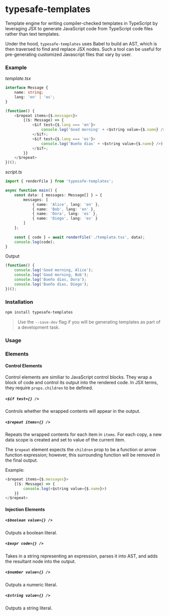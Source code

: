typesafe-templates
====================
Template engine for writing compiler-checked templates in TypeScript by leveraging JSX to generate JavaScript code from 
TypeScript code files rather than text templates.

Under the hood, `typesafe-templates` uses Babel to build an AST, which is then traversed to find and replace JSX nodes.
Such a tool can be useful for pre-generating customized Javascript files that vary by user. 

### Example
_template.tsx_
```typescript jsx
interface Message {
    name: string;
    lang: 'en' | 'es';
}

(function() {
    <$repeat items={$.messages}>
        {($: Message) => {
            <$if test={$.lang === 'en'}>
                console.log('Good morning' + <$string value={$.name} />);
            </$if>;
        	<$if test={$.lang === 'es'}>
                console.log('Bueño dias' + <$string value={$.name} />);
            </$if>;
        }}
    </$repeat>
})();
```

_script.ts_
```typescript jsx
import { renderFile } from 'typesafe-templates';

async function main() {
    const data: { messages: Message[] } = {
        messages: [
            { name: 'Alice', lang: 'en' },
            { name: 'Bob', lang: 'en' },
            { name: 'Dora', lang: 'es' },
            { name: 'Diego', lang: 'es' }
        ]
    };
    
    const { code } = await renderFile('./template.tsx', data);
    console.log(code);
}
```

Output
```javascript
(function() {
    console.log('Good morning, Alice');
    console.log('Good morning, Bob');
    console.log('Bueño dias, Dora');
    console.log('Bueño dias, Diego');
})();
```

### Installation

```bash
npm install typesafe-templates
```

> Use the `--save-dev` flag if you will be generating templates as part of a development task.

### Usage

### Elements

#### Control Elements
Control elements are similiar to JavaScript control blocks. They wrap a block of code and control
its output into the rendered code. In JSX terms, they require `props.children` to be defined.
##### `<$if test={} />`
Controls whether the wrapped contents will appear in the output.

##### `<$repeat items={} />`
Repeats the wrapped contents for each item in `items`. For each copy, a new data scope is created
and set to value of the current item.

The `$repeat` element expects the `children` prop to be a function or arrow function expression; however, this
surrounding function will be removed in the final output.

Example:
```typescript jsx
<$repeat items={$.messages}>
    {($: Message) => {
    	console.log(<$string value={$.name}>)
    }}
</$repeat>
```

#### Injection Elements
##### `<$boolean value={} />`
Outputs a boolean literal.

##### `<$expr code={} />`
Takes in a string representing an expression, parses it into AST, and adds the resultant node into the output.

##### `<$number value={} />`
Outputs a numeric literal.

##### `<$string value={} />`
Outputs a string literal.

